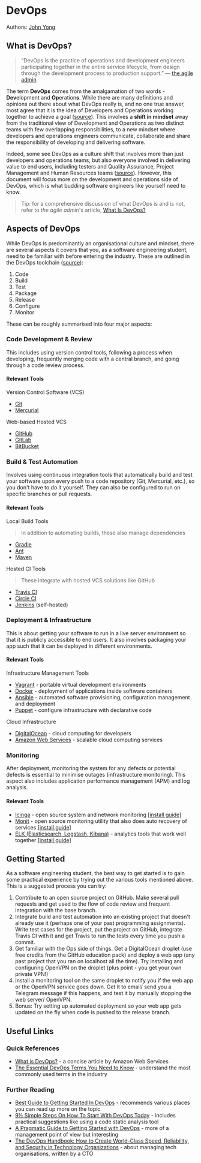 # DevOps

Authors: [John Yong](https://github.com/whipermr5)

## What is DevOps?

> &ldquo;DevOps is the practice of operations and development engineers participating together in the entire service lifecycle, from design through the development process to production support.&rdquo; &mdash; [the agile admin](https://theagileadmin.com/what-is-devops/)

The term **DevOps** comes from the amalgamation of two words - **Dev**elopment and **Op**eration**s**. While there are many definitions and opinions out there about what DevOps really is, and no one true answer, most agree that it is the idea of Developers and Operations working together to achieve a goal ([source](https://blog.xebialabs.com/2015/04/23/best-guide-to-getting-started-in-devops/)). This involves a **shift in mindset** away from the traditional view of Development and Operations as two distinct teams with few overlapping responsibilities, to a new mindset where developers and operations engineers communicate, collaborate and share the responsibility of developing and delivering software.

Indeed, some see DevOps as a culture shift that involves more than just developers and operations teams, but also everyone involved in delivering value to end users, including testers and Quality Assurance, Project Management and Human Resources teams ([source](http://blog.nwcadence.com/devops-culture-not-team/)). However, this document will focus more on the development and operations side of DevOps, which is what budding software engineers like yourself need to know.

> Tip: for a comprehensive discussion of what DevOps is and is not, refer to *the agile admin*'s article, [What Is DevOps?](https://theagileadmin.com/what-is-devops/)

## Aspects of DevOps

While DevOps is predominantly an organisational culture and mindset, there are several aspects it covers that you, as a software engineering student, need to be familiar with before entering the industry. These are outlined in the DevOps toolchain ([source](https://en.wikipedia.org/wiki/DevOps#DevOps_toolchain)):

1. Code
2. Build
3. Test
4. Package
5. Release
6. Configure
7. Monitor

These can be roughly summarised into four major aspects:

### Code Development & Review

This includes using version control tools, following a process when developing, frequently merging code with a central branch, and going through a code review process.

#### Relevant Tools

Version Control Software (VCS)

- [Git](https://git-scm.com/)
- [Mercurial](https://www.mercurial-scm.org/)

Web-based Hosted VCS

- [GitHub](https://github.com/)
- [GitLab](https://about.gitlab.com/)
- [BitBucket](https://bitbucket.org/)

### Build & Test Automation

Involves using continuous integration tools that automatically build and test your software upon every push to a code repository (Git, Mercurial, etc.), so you don't have to do it yourself. They can also be configured to run on specific branches or pull requests.

#### Relevant Tools

Local Build Tools
> In addition to automating builds, these also manage dependencies

- [Gradle](https://gradle.org/)
- [Ant](http://ant.apache.org/)
- [Maven](https://maven.apache.org/)

Hosted CI Tools
> These integrate with hosted VCS solutions like GitHub

- [Travis CI](https://travis-ci.org/)
- [Circle CI](https://circleci.com/)
- [Jenkins](https://jenkins.io/) (self-hosted)

### Deployment & Infrastructure

This is about getting your software to run in a live server environment so that it is publicly accessible to end users. It also involves packaging your app such that it can be deployed in different environments.

#### Relevant Tools

Infrastructure Management Tools

- [Vagrant](https://www.vagrantup.com/) - portable virtual development environments
- [Docker](https://www.docker.com/) - deployment of applications inside software containers
- [Ansible](https://www.ansible.com/) - automated software provisioning, configuration management and deployment
- [Puppet](https://puppet.com/) - configure infrastructure with declarative code

Cloud Infrastructure

- [DigitalOcean](https://www.digitalocean.com/) - cloud computing for developers
- [Amazon Web Services](https://aws.amazon.com/) - scalable cloud computing services

### Monitoring

After deployment, monitoring the system for any defects or potential defects is essential to minimise outages (infrastructure monitoring). This aspect also includes application performance management (APM) and log analysis.

#### Relevant Tools

- [Icinga](https://www.icinga.com/) - open source system and network monitoring [[install guide]](https://www.digitalocean.com/community/tutorials/how-to-use-icinga-to-monitor-your-servers-and-services-on-ubuntu-14-04)
- [Monit](https://mmonit.com/monit/) - open source monitoring utility that also does auto recovery of services [[install guide]](https://www.digitalocean.com/community/tutorials/lemp-stack-monitoring-with-monit-on-ubuntu-14-04)
- [ELK (Elasticsearch, Logstash, Kibana)](https://www.elastic.co/products) - analytics tools that work well together [[install guide]](https://www.digitalocean.com/community/tutorials/how-to-install-elasticsearch-logstash-and-kibana-elk-stack-on-ubuntu-14-04)

## Getting Started

As a software engineering student, the best way to get started is to gain some practical experience by trying out the various tools mentioned above. This is a suggested process you can try:

1. Contribute to an open source project on GitHub. Make several pull requests and get used to the flow of code review and frequent integration with the base branch.
2. Integrate build and test automation into an existing project that doesn't already use it (perhaps one of your past programming assignments). Write test cases for the project, put the project on GitHub, integrate Travis CI with it and get Travis to run the tests every time you push a commit.
3. Get familiar with the Ops side of things. Get a DigitalOcean droplet (use free credits from the GitHub education pack) and deploy a web app (any past project that you ran on localhost all the time). Try installing and configuring OpenVPN on the droplet (plus point - you get your own private VPN!)
4. Install a monitoring tool on the same droplet to notify you if the web app or the OpenVPN service goes down. Get it to email/ send you a Telegram message if this happens, and test it by manually stopping the web server/ OpenVPN.
5. Bonus: Try setting up automated deployment so your web app gets updated on the fly when code is pushed to the release branch.

## Useful Links

### Quick References
- [What is DevOps?](https://aws.amazon.com/devops/what-is-devops/) - a concise article by Amazon Web Services
- [The Essential DevOps Terms You Need to Know](https://blog.xebialabs.com/2016/03/21/essential-devops-terms/) - understand the most commonly used terms in the industry

### Further Reading
- [Best Guide to Getting Started In DevOps](https://blog.xebialabs.com/2015/04/23/best-guide-to-getting-started-in-devops/) - recommends various places you can read up more on the topic
- [9½ Simple Steps On How To Start With DevOps Today](https://devops.com/9%C2%BD-simple-steps-start-devops-today/) - includes practical suggestions like using a code static analysis tool
- [A Pragmatic Guide to Getting Started with DevOps](http://www.ca.com/us/lpg/~/media/Files/eBooks/a-pragmatic-guide-to-getting-started-with-devops.pdf) - more of a management point of view but interesting
- [The DevOps Handbook: How to Create World-Class Speed, Reliability, and Security in Technology Organizations](https://books.google.com.sg/books/about/The_Devops_Handbook.html?id=XrQcrgEACAAJ) - about managing tech organisations, written by a CTO
